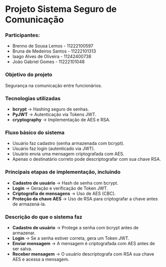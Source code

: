 # Projeto Sistema Seguro de Comunicação
### Participantes:
* Brenno de Sousa Lemos - 11222100597
* Bruna de Medeiros Santos - 11222101313
* Iaago Alves de Oliveira - 11242400738
* João Gabriel Gomes - 11222101048

### Objetivo do projeto
Segurança na comunicação entre funcionários.
### Tecnologias utilizadas
* <b>bcrypt</b> → Hashing seguro de senhas.
* <b>PyJWT</b> → Autenticação via Tokens JWT.
* <b>cryptography</b> → Implementação de AES e RSA.
### Fluxo básico do sistema
* Usuário faz cadastro (senha armazenada com bcrypt).
* Usuário faz login (autenticado via JWT).
* Usuário envia uma mensagem criptografada com AES.
* Apenas o destinatário correto pode descriptografar com sua chave RSA.
### Principais etapas de implementação, incluindo
* <b>Cadastro de usuário</b> → Hash de senha com bcrypt.
* <b>Login</b> → Geração e verificação de Token JWT.
* <b>Criptografia de mensagens</b> → Uso de AES (CBC).
* <b>Proteção da chave AES</b> → Uso de RSA para criptografar a chave antes de armazená-la.
### Descrição do que o sistema faz
* <b>Cadastro de usuário</b> → Protege a senha com bcrypt antes de armazenar.
* <b>Login</b> → Se a senha estiver correta, gera um Token JWT.
* <b>Enviar mensagem</b> → A mensagem é criptografada com AES antes de ser salva.
* <b>Receber mensagem</b> → O usuário descriptografa com RSA sua chave AES e acessa a mensagem.
